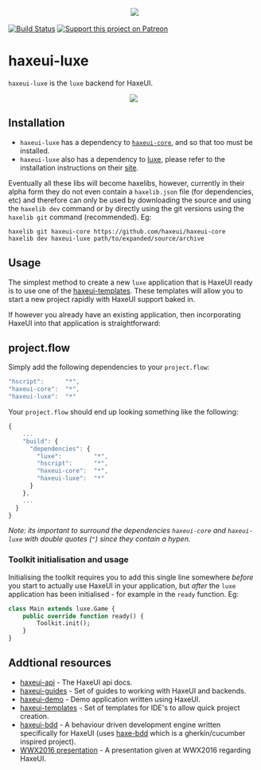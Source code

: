 <p align="center">
  <img src="http://haxeui.org/db/haxeui2-warning.png"/>
</p>

[![Build Status](https://travis-ci.org/haxeui/haxeui-luxe.svg?branch=master)](https://travis-ci.org/haxeui/haxeui-luxe)
[![Support this project on Patreon](http://haxeui.org/db/patreon_button.png)](https://www.patreon.com/haxeui)

# haxeui-luxe
`haxeui-luxe` is the `luxe` backend for HaxeUI.

<p align="center">
	<img src="https://github.com/haxeui/haxeui-luxe/raw/master/screen.png" />
</p>

## Installation
 * `haxeui-luxe` has a dependency to <a href="https://github.com/haxeui/haxeui-core">`haxeui-core`</a>, and so that too must be installed.
 * `haxeui-luxe` also has a dependency to <a href="http://luxeengine.com/docs/index.html">luxe</a>, please refer to the installation instructions on their <a href="http://luxeengine.com/docs/index.html">site</a>.

Eventually all these libs will become haxelibs, however, currently in their alpha form they do not even contain a `haxelib.json` file (for dependencies, etc) and therefore can only be used by downloading the source and using the `haxelib dev` command or by directly using the git versions using the `haxelib git` command (recommended). Eg:

```
haxelib git haxeui-core https://github.com/haxeui/haxeui-core
haxelib dev haxeui-luxe path/to/expanded/source/archive
```

## Usage
The simplest method to create a new `luxe` application that is HaxeUI ready is to use one of the <a href="https://github.com/haxeui/haxeui-templates">haxeui-templates</a>. These templates will allow you to start a new project rapidly with HaxeUI support baked in. 

If however you already have an existing application, then incorporating HaxeUI into that application is straightforward:

## project.flow
Simply add the following dependencies to your `project.flow`:

```js
"hscript":      "*",
"haxeui-core":  "*",
"haxeui-luxe":  "*"
```

Your `project.flow` should end up looking something like the following:

```js
{
	...
    "build": {
      "dependencies": {
        "luxe":         "*",
        "hscript":      "*",
        "haxeui-core":  "*",
        "haxeui-luxe":  "*"
      }
    },
	...
  }
}
```

_Note: its important to surround the dependencies `haxeui-core` and `haxeui-luxe` with double quotes (`"`) since they contain a hypen._

### Toolkit initialisation and usage
Initialising the toolkit requires you to add this single line somewhere _before_ you start to actually use HaxeUI in your application, but _after_ the `luxe` application has been initialised - for example in the `ready` function. Eg:

```haxe
class Main extends luxe.Game {
	public override function ready() {
		Toolkit.init();
	}
}
```

## Addtional resources
* <a href="http://haxeui.github.io/haxeui-api/">haxeui-api</a> - The HaxeUI api docs.
* <a href="https://github.com/haxeui/haxeui-guides">haxeui-guides</a> - Set of guides to working with HaxeUI and backends.
* <a href="https://github.com/haxeui/haxeui-demo">haxeui-demo</a> - Demo application written using HaxeUI.
* <a href="https://github.com/haxeui/haxeui-templates">haxeui-templates</a> - Set of templates for IDE's to allow quick project creation.
* <a href="https://github.com/haxeui/haxeui-bdd">haxeui-bdd</a> - A behaviour driven development engine written specifically for HaxeUI (uses <a href="https://github.com/haxeui/haxe-bdd">haxe-bdd</a> which is a gherkin/cucumber inspired project).
* <a href="https://www.youtube.com/watch?v=L8J8qrR2VSg&feature=youtu.be">WWX2016 presentation</a> - A presentation given at WWX2016 regarding HaxeUI.
